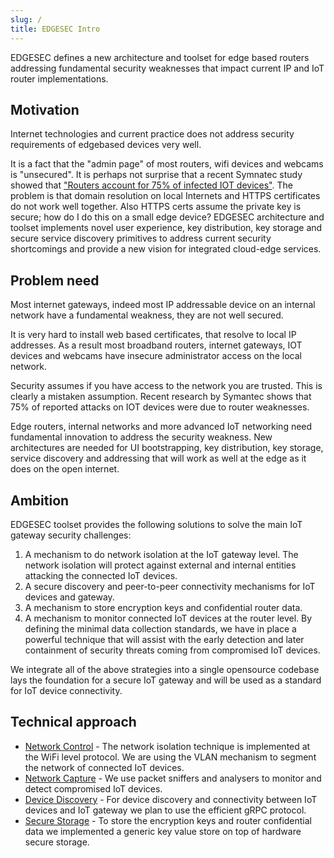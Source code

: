 ```yaml
---
slug: /
title: EDGESEC Intro
---
```


EDGESEC defines a new architecture and toolset for edge based routers addressing fundamental security weaknesses that impact current IP and IoT router implementations.

## Motivation

Internet technologies and current practice does not address security requirements of edgebased devices very well.

It is a fact that the "admin page" of most routers, wifi devices and webcams is "unsecured". It is perhaps not surprise that a recent Symnatec study showed that ["Routers account for 75% of infected IOT devices"](https://docs.broadcom.com/docs/istr-24-2019-en). The problem is that domain resolution on local Internets and HTTPS certificates do not work well together. Also HTTPS certs assume the private key is secure; how do I do this on a small edge device? EDGESEC architecture and toolset implements novel user experience, key distribution, key storage and secure service discovery primitives to address current security shortcomings and provide a new vision for integrated cloud-edge services.

## Problem need

Most internet gateways, indeed most IP addressable device on an internal network have a fundamental weakness, they are not well secured.

It is very hard to install web based certificates, that resolve to local IP addresses. As a result most broadband routers, internet gateways, IOT devices and webcams have insecure administrator access on the local network.

Security assumes if you have access to the network you are trusted. This is clearly a mistaken assumption. Recent research by Symantec shows that 75% of reported attacks on IOT devices were due to router weaknesses.

Edge routers, internal networks and more advanced IoT networking need fundamental innovation to address the security weakness. New architectures are needed for UI bootstrapping, key distribution, key storage, service discovery and addressing that will work as well at the edge as it does on the open internet.

## Ambition

EDGESEC toolset provides the following solutions to solve the main IoT gateway security challenges:
1. A mechanism to do network isolation at the IoT gateway level. The network isolation will protect against external and internal entities attacking the connected IoT devices.
2. A secure discovery and peer-to-peer connectivity mechanisms for IoT devices and gateway.
3. A mechanism to store encryption keys and confidential router data.
4. A mechanism to monitor connected IoT devices at the router level. By defining the minimal data collection standards, we have in place a powerful technique that will assist with the early detection and later containment of security threats coming from compromised IoT devices.

We integrate all of the above strategies into a single opensource codebase lays the foundation for a secure IoT gateway and will be used as a standard for IoT device connectivity.

## Technical approach

* [Network Control](control.md) - The network isolation technique is implemented at the WiFi level protocol. We are using the VLAN mechanism to segment the network of connected IoT devices.
* [Network Capture](capture.md) - We use packet sniffers and analysers to monitor and detect compromised IoT devices.
* [Device Discovery](discovery.md) - For device discovery and connectivity between IoT devices and IoT gateway we plan to use the efficient gRPC protocol.
* [Secure Storage](storage.md) - To store the encryption keys and router confidential data we implemented a generic key value store on top of hardware secure storage.
